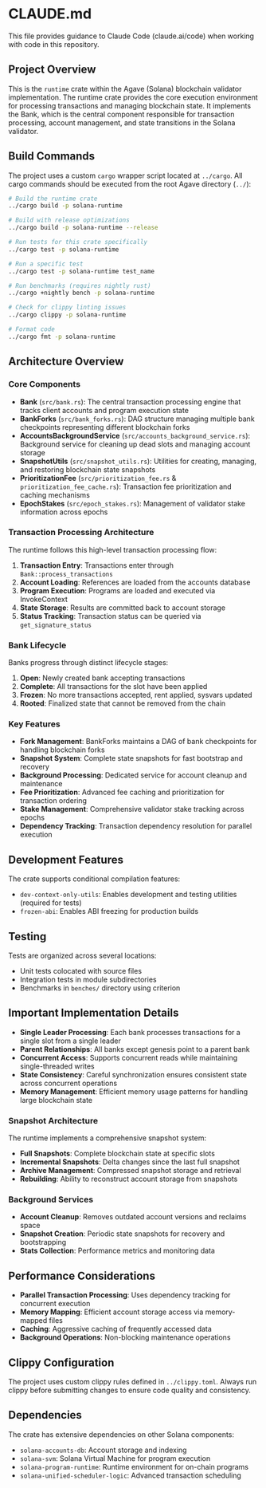 # CLAUDE.md

This file provides guidance to Claude Code (claude.ai/code) when working with code in this repository.

## Project Overview

This is the `runtime` crate within the Agave (Solana) blockchain validator implementation. The runtime crate provides the core execution environment for processing transactions and managing blockchain state. It implements the Bank, which is the central component responsible for transaction processing, account management, and state transitions in the Solana validator.

## Build Commands

The project uses a custom `cargo` wrapper script located at `../cargo`. All cargo commands should be executed from the root Agave directory (`../`):

```bash
# Build the runtime crate
../cargo build -p solana-runtime

# Build with release optimizations
../cargo build -p solana-runtime --release

# Run tests for this crate specifically  
../cargo test -p solana-runtime

# Run a specific test
../cargo test -p solana-runtime test_name

# Run benchmarks (requires nightly rust)
../cargo +nightly bench -p solana-runtime

# Check for clippy linting issues
../cargo clippy -p solana-runtime

# Format code
../cargo fmt -p solana-runtime
```

## Architecture Overview

### Core Components

- **Bank** (`src/bank.rs`): The central transaction processing engine that tracks client accounts and program execution state
- **BankForks** (`src/bank_forks.rs`): DAG structure managing multiple bank checkpoints representing different blockchain forks
- **AccountsBackgroundService** (`src/accounts_background_service.rs`): Background service for cleaning up dead slots and managing account storage
- **SnapshotUtils** (`src/snapshot_utils.rs`): Utilities for creating, managing, and restoring blockchain state snapshots
- **PrioritizationFee** (`src/prioritization_fee.rs` & `prioritization_fee_cache.rs`): Transaction fee prioritization and caching mechanisms
- **EpochStakes** (`src/epoch_stakes.rs`): Management of validator stake information across epochs

### Transaction Processing Architecture

The runtime follows this high-level transaction processing flow:

1. **Transaction Entry**: Transactions enter through `Bank::process_transactions`
2. **Account Loading**: References are loaded from the accounts database 
3. **Program Execution**: Programs are loaded and executed via InvokeContext
4. **State Storage**: Results are committed back to account storage
5. **Status Tracking**: Transaction status can be queried via `get_signature_status`

### Bank Lifecycle

Banks progress through distinct lifecycle stages:

1. **Open**: Newly created bank accepting transactions
2. **Complete**: All transactions for the slot have been applied  
3. **Frozen**: No more transactions accepted, rent applied, sysvars updated
4. **Rooted**: Finalized state that cannot be removed from the chain

### Key Features

- **Fork Management**: BankForks maintains a DAG of bank checkpoints for handling blockchain forks
- **Snapshot System**: Complete state snapshots for fast bootstrap and recovery
- **Background Processing**: Dedicated service for account cleanup and maintenance
- **Fee Prioritization**: Advanced fee caching and prioritization for transaction ordering
- **Stake Management**: Comprehensive validator stake tracking across epochs
- **Dependency Tracking**: Transaction dependency resolution for parallel execution

## Development Features

The crate supports conditional compilation features:
- `dev-context-only-utils`: Enables development and testing utilities (required for tests)
- `frozen-abi`: Enables ABI freezing for production builds

## Testing

Tests are organized across several locations:
- Unit tests colocated with source files
- Integration tests in module subdirectories
- Benchmarks in `benches/` directory using criterion

## Important Implementation Details

- **Single Leader Processing**: Each bank processes transactions for a single slot from a single leader
- **Parent Relationships**: All banks except genesis point to a parent bank
- **Concurrent Access**: Supports concurrent reads while maintaining single-threaded writes
- **State Consistency**: Careful synchronization ensures consistent state across concurrent operations
- **Memory Management**: Efficient memory usage patterns for handling large blockchain state

### Snapshot Architecture

The runtime implements a comprehensive snapshot system:
- **Full Snapshots**: Complete blockchain state at specific slots
- **Incremental Snapshots**: Delta changes since the last full snapshot
- **Archive Management**: Compressed snapshot storage and retrieval
- **Rebuilding**: Ability to reconstruct account storage from snapshots

### Background Services

- **Account Cleanup**: Removes outdated account versions and reclaims space
- **Snapshot Creation**: Periodic state snapshots for recovery and bootstrapping  
- **Stats Collection**: Performance metrics and monitoring data

## Performance Considerations

- **Parallel Transaction Processing**: Uses dependency tracking for concurrent execution
- **Memory Mapping**: Efficient account storage access via memory-mapped files
- **Caching**: Aggressive caching of frequently accessed data
- **Background Operations**: Non-blocking maintenance operations

## Clippy Configuration

The project uses custom clippy rules defined in `../clippy.toml`. Always run clippy before submitting changes to ensure code quality and consistency.

## Dependencies

The crate has extensive dependencies on other Solana components:
- `solana-accounts-db`: Account storage and indexing
- `solana-svm`: Solana Virtual Machine for program execution  
- `solana-program-runtime`: Runtime environment for on-chain programs
- `solana-unified-scheduler-logic`: Advanced transaction scheduling